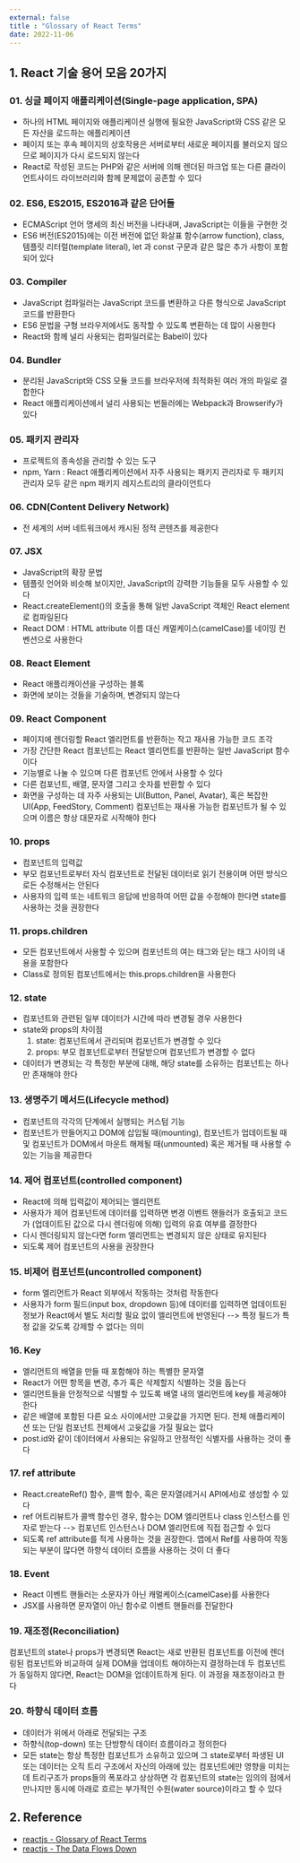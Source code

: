 ```yaml
---
external: false
title : "Glossary of React Terms"
date: 2022-11-06
---
```


## 1. React 기술 용어 모음 20가지

### 01. 싱글 페이지 애플리케이션(Single-page application, SPA)

- 하나의 HTML 페이지와 애플리케이션 실행에 필요한 JavaScript와 CSS 같은 모든 자산을 로드하는 애플리케이션
- 페이지 또는 후속 페이지의 상호작용은 서버로부터 새로운 페이지를 불러오지 않으므로 페이지가 다시 로드되지 않는다
- React로 작성된 코드는 PHP와 같은 서버에 의해 렌더된 마크업 또는 다른 클라이언트사이드 라이브러리와 함께 문제없이 공존할 수 있다

### 02. ES6, ES2015, ES2016과 같은 단어들

- ECMAScript 언어 명세의 최신 버전을 나타내며, JavaScript는 이들을 구현한 것
- ES6 버전(ES2015)에는 이전 버전에 없던 화살표 함수(arrow function), class, 템플릿 리터럴(template literal), let 과 const 구문과 같은 많은 추가 사항이 포함되어 있다

### 03. Compiler

- JavaScript 컴파일러는 JavaScript 코드를 변환하고 다른 형식으로 JavaScript 코드를 반환한다
- ES6 문법을 구형 브라우저에서도 동작할 수 있도록 변환하는 데 많이 사용한다
- React와 함께 널리 사용되는 컴파일러로는 Babel이 있다

### 04. Bundler

- 분리된 JavaScript와 CSS 모듈 코드를 브라우저에 최적화된 여러 개의 파일로 결합한다
- React 애플리케이션에서 널리 사용되는 번들러에는 Webpack과 Browserify가 있다

### 05. 패키지 관리자

- 프로젝트의 종속성을 관리할 수 있는 도구
- npm, Yarn : React 애플리케이션에서 자주 사용되는 패키지 관리자로 두 패키지 관리자 모두 같은 npm 패키지 레지스트리의 클라이언트다

### 06. CDN(Content Delivery Network)

- 전 세계의 서버 네트워크에서 캐시된 정적 콘텐츠를 제공한다

### 07. JSX

- JavaScript의 확장 문법
- 템플릿 언어와 비슷해 보이지만, JavaScript의 강력한 기능들을 모두 사용할 수 있다
- React.createElement()의 호출을 통해 일반 JavaScript 객체인 React element로 컴파일된다
- React DOM : HTML attribute 이름 대신 캐멀케이스(camelCase)를 네이밍 컨벤션으로 사용한다

### 08. React Element

- React 애플리캐이션을 구성하는 블록
- 화면에 보이는 것들을 기술하며, 변경되지 않는다

### 09. React Component

- 페이지에 렌더링할 React 엘리먼트를 반환하는 작고 재사용 가능한 코드 조각
- 가장 간단한 React 컴포넌트는 React 엘리먼트를 반환하는 일반 JavaScript 함수이다
- 기능별로 나눌 수 있으며 다른 컴포넌트 안에서 사용할 수 있다
- 다른 컴포넌트, 배열, 문자열 그리고 숫자를 반환할 수 있다
- 화면을 구성하는 데 자주 사용되는 UI(Button, Panel, Avatar), 혹은 복잡한 UI(App, FeedStory, Comment) 컴포넌트는 재사용 가능한 컴포넌트가 될 수 있으며 이름은 항상 대문자로 시작해야 한다

### 10. props

- 컴포넌트의 입력값
- 부모 컴포넌트로부터 자식 컴포넌트로 전달된 데이터로 읽기 전용이며 어떤 방식으로든 수정해서는 안된다
- 사용자의 입력 또는 네트워크 응답에 반응하여 어떤 값을 수정해야 한다면 state를 사용하는 것을 권장한다

### 11. props.children

- 모든 컴포넌트에서 사용할 수 있으며 컴포넌트의 여는 태그와 닫는 태그 사이의 내용을 포함한다
- Class로 정의된 컴포넌트에서는 this.props.children을 사용한다

### 12. state

- 컴포넌트와 관련된 일부 데이터가 시간에 따라 변경될 경우 사용한다
- state와 props의 차이점
  1. state: 컴포넌트에서 관리되며 컴포넌트가 변경할 수 있다
  2. props: 부모 컴포넌트로부터 전달받으며 컴포넌트가 변경할 수 없다
- 데이터가 변경되는 각 특정한 부분에 대해, 해당 state를 소유하는 컴포넌트는 하나만 존재해야 한다

### 13. 생명주기 메서드(Lifecycle method)

- 컴포넌트의 각각의 단계에서 실행되는 커스텀 기능
- 컴포넌트가 만들어지고 DOM에 삽입될 때(mounting), 컴포넌트가 업데이트될 때 및 컴포넌트가 DOM에서 마운트 해제될 때(unmounted) 혹은 제거될 때 사용할 수 있는 기능을 제공한다

### 14. 제어 컴포넌트(controlled component)

- React에 의해 입력값이 제어되는 엘리먼트
- 사용자가 제어 컴포넌트에 데이터를 입력하면 변경 이벤트 핸들러가 호출되고 코드가 (업데이트된 값으로 다시 렌더링에 의해) 입력의 유효 여부를 결정한다
- 다시 렌더링되지 않는다면 form 엘리먼트는 변경되지 않은 상태로 유지된다
- 되도록 제어 컴포넌트의 사용을 권장한다

### 15. 비제어 컴포넌트(uncontrolled component)

- form 엘리먼트가 React 외부에서 작동하는 것처럼 작동한다
- 사용자가 form 필드(input box, dropdown 등)에 데이터를 입력하면 업데이트된 정보가 React에서 별도 처리할 필요 없이 엘리먼트에 반영된다 --> 특정 필드가 특정 값을 갖도록 강제할 수 없다는 의미

### 16. Key

- 엘리먼트의 배열을 만들 때 포함해야 하는 특별한 문자열
- React가 어떤 항목을 변경, 추가 혹은 삭제할지 식별하는 것을 돕는다
- 엘리먼트들을 안정적으로 식별할 수 있도록 배열 내의 엘리먼트에 key를 제공해야 한다
- 같은 배열에 포함된 다른 요소 사이에서만 고윳값을 가지면 된다. 전체 애플리케이션 또는 단일 컴포넌트 전체에서 고윳값을 가질 필요는 없다
- post.id와 같이 데이터에서 사용되는 유일하고 안정적인 식별자를 사용하는 것이 좋다

### 17. ref attribute

- React.createRef() 함수, 콜백 함수, 혹은 문자열(레거시 API에서)로 생성할 수 있다
- ref 어트리뷰트가 콜백 함수인 경우, 함수는 DOM 엘리먼트나 class 인스턴스를 인자로 받는다 --> 컴포넌트 인스턴스나 DOM 엘리먼트에 직접 접근할 수 있다
- 되도록 ref attribute를 적게 사용하는 것을 권장한다. 앱에서 Ref를 사용하여 작동되는 부분이 많다면 하향식 데이터 흐름을 사용하는 것이 더 좋다

### 18. Event

- React 이벤트 핸들러는 소문자가 아닌 캐멀케이스(camelCase)를 사용한다
- JSX를 사용하면 문자열이 아닌 함수로 이벤트 핸들러를 전달한다

### 19. 재조정(Reconciliation)

컴포넌트의 state나 props가 변경되면 React는 새로 반환된 컴포넌트를 이전에 렌더링된 컴포넌트와 비교하여 실제 DOM을 업데이트 해야하는지 결정하는데 두 컴포넌트가 동일하지 않다면, React는 DOM을 업데이트하게 된다. 이 과정을 재조정이라고 한다

### 20. 하향식 데이터 흐름

- 데이터가 위에서 아래로 전달되는 구조
- 하향식(top-down) 또는 단방향식 데이터 흐름이라고 정의한다
- 모든 state는 항상 특정한 컴포넌트가 소유하고 있으며 그 state로부터 파생된 UI 또는 데이터는 오직 트리 구조에서 자신의 아래에 있는 컴포넌트에만 영향을 미치는데 트리구조가 props들의 폭포라고 상상하면 각 컴포넌트의 state는 임의의 점에서 만나지만 동시에 아래로 흐르는 부가적인 수원(water source)이라고 할 수 있다

## 2. Reference

- [reactjs - Glossary of React Terms](https://reactjs.org/docs/glossary.html)
- [reactjs - The Data Flows Down](https://reactjs.org/docs/state-and-lifecycle.html#the-data-flows-down)
